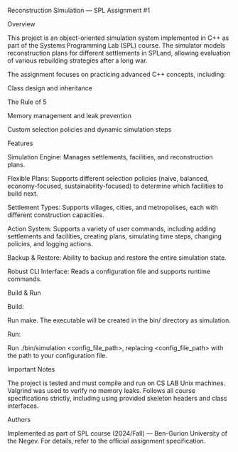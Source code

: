 Reconstruction Simulation — SPL Assignment #1

Overview


This project is an object-oriented simulation system implemented in C++ as part of the Systems Programming Lab (SPL) course. The simulator models reconstruction plans for different settlements in SPLand, allowing evaluation of various rebuilding strategies after a long war.


The assignment focuses on practicing advanced C++ concepts, including:

Class design and inheritance

The Rule of 5

Memory management and leak prevention

Custom selection policies and dynamic simulation steps


Features

Simulation Engine: Manages settlements, facilities, and reconstruction plans.

Flexible Plans: Supports different selection policies (naive, balanced, economy-focused, sustainability-focused) to determine which facilities to build next.

Settlement Types: Supports villages, cities, and metropolises, each with different construction capacities.

Action System: Supports a variety of user commands, including adding settlements and facilities, creating plans, simulating time steps, changing policies, and logging actions.

Backup & Restore: Ability to backup and restore the entire simulation state.

Robust CLI Interface: Reads a configuration file and supports runtime commands.


Build & Run

Build:

Run make.
The executable will be created in the bin/ directory as simulation.

Run:

Run ./bin/simulation <config_file_path>, replacing <config_file_path> with the path to your configuration file.


Important Notes

The project is tested and must compile and run on CS LAB Unix machines.
Valgrind was used to verify no memory leaks.
Follows all course specifications strictly, including using provided skeleton headers and class interfaces.

Authors

Implemented as part of SPL course (2024/Fall) — Ben-Gurion University of the Negev.
For details, refer to the official assignment specification.

